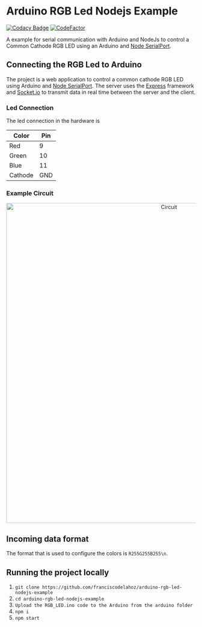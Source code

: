 # Arduino RGB Led Nodejs Example

[![Codacy Badge](https://api.codacy.com/project/badge/Grade/42a3178484784ecb89cddf2af3ccca19)](https://app.codacy.com/app/franciscodelahoz/arduino-rgb-led-nodejs-example?utm_source=github.com&utm_medium=referral&utm_content=franciscodelahoz/arduino-rgb-led-nodejs-example&utm_campaign=Badge_Grade_Dashboard)
[![CodeFactor](https://www.codefactor.io/repository/github/franciscodelahoz/arduino-rgb-led-nodejs-example/badge)](https://www.codefactor.io/repository/github/franciscodelahoz/arduino-rgb-led-nodejs-example)

A example for serial communication with Arduino and NodeJs to control a Common Cathode RGB LED using an Arduino and [Node SerialPort](https://github.com/node-serialport/node-serialport).

## Connecting the RGB Led to Arduino
The project is a web application to control a common cathode RGB LED using Arduino and [Node SerialPort](https://github.com/node-serialport/node-serialport). The server uses the [Express](https://github.com/expressjs/express) framework and [Socket.io](https://github.com/socketio/socket.io) to transmit data in real time between the server and the client.

### Led Connection
The led connection in the hardware is

| Color   | Pin |
| ------- | --- |
| Red     | 9   |
| Green   | 10  |
| Blue    | 11  |
| Cathode | GND |

### Example Circuit
<p align="center">
  <img src="https://github.com/franciscodelahoz/arduino-rgb-led-nodejs-example/blob/development/static/RGB_Led_Connections.svg" alt="Circuit" width="850px"/>
</p>

## Incoming data format

The format that is used to configure the colors is `R255G255B255\n`.

## Running the project locally

1.  `git clone https://github.com/franciscodelahoz/arduino-rgb-led-nodejs-example`
2.  `cd arduino-rgb-led-nodejs-example`
3.  `Upload the RGB_LED.ino code to the Arduino from the arduino folder`
4.  `npm i`
5.  `npm start`
